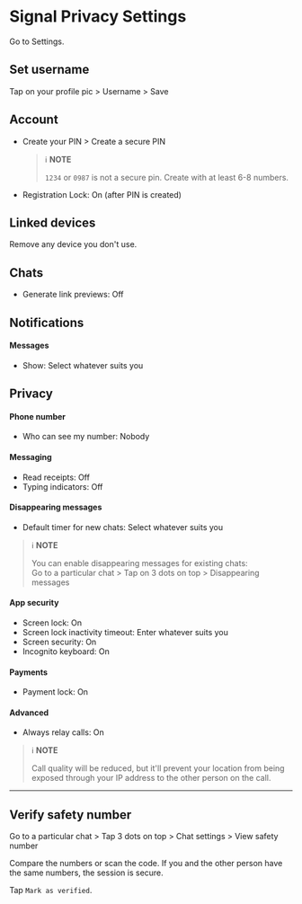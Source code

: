 # Signal Privacy Settings

Go to Settings.



## Set username
Tap on your profile pic > Username > Save



## Account
- Create your PIN > Create a secure PIN
    > :information_source: **NOTE**
    >
    > `1234` or `0987` is not a secure pin. Create with at least 6-8 numbers.

- Registration Lock: On (after PIN is created)



## Linked devices
Remove any device you don't use.



## Chats
- Generate link previews: Off



## Notifications

#### Messages
- Show: Select whatever suits you



## Privacy

#### Phone number
- Who can see my number: Nobody

#### Messaging
- Read receipts: Off
- Typing indicators: Off

#### Disappearing messages
- Default timer for new chats: Select whatever suits you

> :information_source: **NOTE**
>
> You can enable disappearing messages for existing chats:
> <br>Go to a particular chat > Tap on 3 dots on top > Disappearing messages

#### App security
- Screen lock: On
- Screen lock inactivity timeout: Enter whatever suits you
- Screen security: On
- Incognito keyboard: On

#### Payments
- Payment lock: On

#### Advanced
- Always relay calls: On

> :information_source: **NOTE**
>
> Call quality will be reduced, but it'll prevent your location from being exposed through your IP address to the other person on the call.

---

## Verify safety number
Go to a particular chat > Tap 3 dots on top > Chat settings > View safety number

Compare the numbers or scan the code. If you and the other person have the same numbers, the session is secure.

Tap `Mark as verified`.